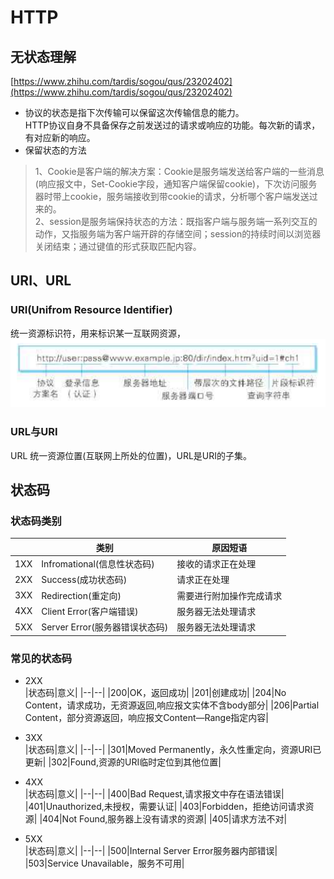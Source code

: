 # HTTP



## 无状态理解 
[https://www.zhihu.com/tardis/sogou/qus/23202402](https://www.zhihu.com/tardis/sogou/qus/23202402)
* 协议的状态是指下次传输可以保留这次传输信息的能力。  
HTTP协议自身不具备保存之前发送过的请求或响应的功能。每次新的请求，有对应新的响应。  
* 保留状态的方法
>1、Cookie是客户端的解决方案：Cookie是服务端发送给客户端的一些消息(响应报文中，Set-Cookie字段，通知客户端保留cookie)，下次访问服务器时带上cookie，服务端接收到带cookie的请求，分析哪个客户端发送过来的。  
>2、session是服务端保持状态的方法：既指客户端与服务端一系列交互的动作，又指服务端为客户端开辟的存储空间；session的持续时间以浏览器关闭结束；通过键值的形式获取匹配内容。


## URI、URL

### URI(Unifrom Resource Identifier)
统一资源标识符，用来标识某一互联网资源，
![](/计算机网络/img/http-1.png)
### URL与URI
URL 统一资源位置(互联网上所处的位置)，URL是URI的子集。

## 状态码

### 状态码类别
| |类别|原因短语|
|--|--|--|
|1XX|Infromational(信息性状态码)|接收的请求正在处理|
|2XX|Success(成功状态码)|请求正在处理|
|3XX|Redirection(重定向)|需要进行附加操作完成请求|
|4XX|Client Error(客户端错误)|服务器无法处理请求|
|5XX|Server Error(服务器错误状态码)|服务器无法处理请求|

### 常见的状态码
* 2XX  
|状态码|意义|
|--|--|
|200|OK，返回成功|
|201|创建成功|
|204|No Content，请求成功，无资源返回,响应报文实体不含body部分|
|206|Partial Content，部分资源返回，响应报文Content—Range指定内容|

* 3XX  
|状态码|意义|
|--|--|
|301|Moved Permanently，永久性重定向，资源URI已更新|
|302|Found,资源的URI临时定位到其他位置|

* 4XX  
|状态码|意义|
|--|--|
|400|Bad Request,请求报文中存在语法错误|
|401|Unauthorized,未授权，需要认证|
|403|Forbidden，拒绝访问请求资源|
|404|Not Found,服务器上没有请求的资源|
|405|请求方法不对|

* 5XX  
|状态码|意义|
|--|--|
|500|Internal Server Error服务器内部错误|
|503|Service Unavailable，服务不可用|
